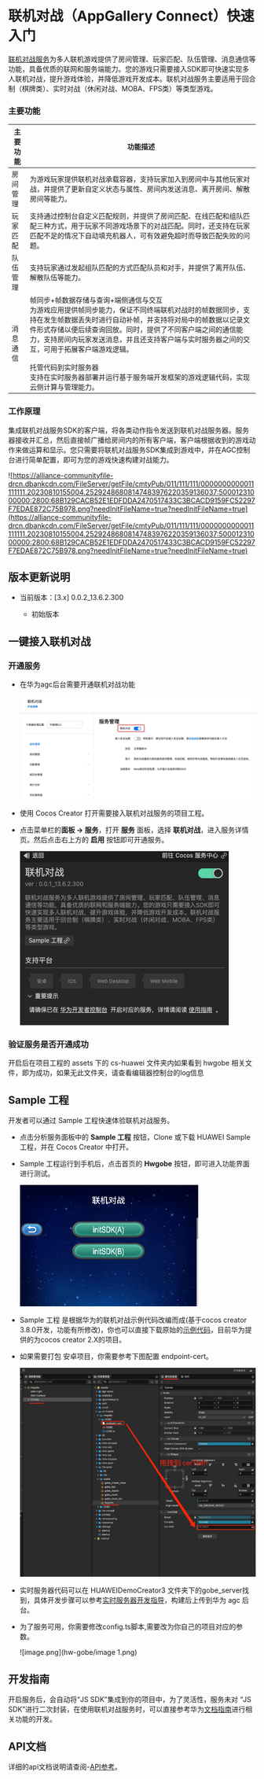 # 联机对战（AppGallery Connect）快速入门

[联机对战服务](https://developer.huawei.com/consumer/cn/doc/development/AppGallery-connect-Guides/gameobe-introduction-0000001185429290)为多人联机游戏提供了房间管理、玩家匹配、队伍管理、消息通信等功能，具备优质的联网和服务端能力。您的游戏只需要接入SDK即可快速实现多人联机对战，提升游戏体验，并降低游戏开发成本。联机对战服务主要适用于回合制（棋牌类）、实时对战（休闲对战、MOBA、FPS类）等类型游戏。

### 主要功能

|主要功能|功能描述|
|-|-|
| 房间管理 |为游戏玩家提供联机对战承载容器，支持玩家加入到房间中与其他玩家对战，并提供了更新自定义状态与属性、房间内发送消息、离开房间、解散房间等能力。|
| 玩家匹配 |支持通过控制台自定义匹配规则，并提供了房间匹配、在线匹配和组队匹配三种方式，用于玩家不同游戏场景下的对战匹配。同时，还支持在玩家匹配不足的情况下自动填充机器人，可有效避免超时而导致匹配失败的问题。|
| 队伍管理 |支持玩家通过发起组队匹配的方式匹配队员和对手，并提供了离开队伍、解散队伍等能力。|
| 消息通信 |帧同步+帧数据存储与查询+端侧通信与交互<br/> 为游戏应用提供帧同步能力，保证不同终端联机对战时的帧数据同步，支持在发生帧数据丢失时进行自动补帧，并支持将对局中的帧数据以记录文件形式存储以便后续查询回放。同时，提供了不同客户端之间的通信能力，支持房间内玩家发送消息，并且还支持客户端与实时服务器之间的交互，可用于拓展客户端游戏逻辑。<br/><br/> 托管代码到实时服务器<br/> 支持在实时服务器部署并运行基于服务端开发框架的游戏逻辑代码，实现云侧计算与管理能力。|

### 工作原理

集成联机对战服务SDK的客户端，将各类动作指令发送到联机对战服务器。服务器接收并汇总，然后直接帧广播给房间内的所有客户端，客户端根据收到的游戏动作来做运算和显示。您只需要将联机对战服务SDK集成到游戏中，并在AGC控制台进行简单配置，即可为您的游戏快速构建对战能力。

![https://alliance-communityfile-drcn.dbankcdn.com/FileServer/getFile/cmtyPub/011/111/111/0000000000011111111.20230810155004.25292486808147483976220359136037:50001231000000:2800:68B129CACB52E1EDFDDA2470517433C3BCACD9159FC52297F7EDAE872C75B978.png?needInitFileName=true?needInitFileName=true](https://alliance-communityfile-drcn.dbankcdn.com/FileServer/getFile/cmtyPub/011/111/111/0000000000011111111.20230810155004.25292486808147483976220359136037:50001231000000:2800:68B129CACB52E1EDFDDA2470517433C3BCACD9159FC52297F7EDAE872C75B978.png?needInitFileName=true?needInitFileName=true)



## 版本更新说明

- 当前版本：[3.x] 0.0.2_13.6.2.300

    - 初始版本

## 一键接入联机对战

### 开通服务

- 在华为agc后台需要开通联机对战功能

    ![image.png](hw-gobe/image.png)

- 使用 Cocos Creator 打开需要接入联机对战服务的项目工程。

- 点击菜单栏的**面板 -> 服务**，打开 **服务** 面板，选择 **联机对战**，进入服务详情页。然后点击右上方的 **启用** 按钮即可开通服务。

    ![WX20230913-165214.png](hw-gobe/WX20230913-165214.png)



### 验证服务是否开通成功

开启后在项目工程的 assets 下的 cs-huawei 文件夹内如果看到 hwgobe 相关文件，即为成功，如果无此文件夹，请查看编辑器控制台的log信息



## Sample 工程

开发者可以通过 Sample 工程快速体验联机对战服务。

- 点击分析服务面板中的 **Sample 工程** 按钮，Clone 或下载 HUAWEI Sample 工程，并在 Cocos Creator 中打开。

- Sample 工程运行到手机后，点击首页的 **Hwgobe** 按钮，即可进入功能界面进行测试。

    ![WX20230913-170308.png](hw-gobe/WX20230913-170308.png)

- Sample 工程 是根据华为的联机对战示例代码改编而成(基于cocos creator 3.8.0开发，功能有所修改)，你也可以直接下载原始的[示例代码](https://developer.huawei.com/consumer/cn/doc/development/AppGallery-connect-Examples/gameobe-samplecode-jssdk-0000001226761605)，目前华为提供的为cocos creator 2.X的项目。

- 如果需要打包 安卓项目，你需要参考下图配置 endpoint-cert。

    ![image.gif](hw-gobe/image.gif)

- 实时服务器代码可以在 HUAWEIDemoCreator3 文件夹下的gobe_server找到，具体开发步骤可以参考[实时服务器开发指导](https://developer.huawei.com/consumer/cn/doc/development/AppGallery-connect-Guides/gameobe-realtime-server-0000001289210804)，构建后上传到华为 agc 后台。

- 为了服务可用，你需要修改config.ts脚本,需要改为你自己的项目对应的参数。

    ![image.png](hw-gobe/image 1.png)

## 开发指南

开启服务后，会自动将“JS SDK”集成到你的项目中，为了灵活性，服务未对 “JS SDK”进行二次封装，在使用联机对战服务时，可以直接参考华为[文档指南](https://developer.huawei.com/consumer/cn/doc/development/AppGallery-connect-Guides/gameobe-flowchart-overview-js-0000001342697113)进行相关功能的开发。



## API文档

详细的api文档说明请查阅-[API参考](https://developer.huawei.com/consumer/cn/doc/development/AppGallery-connect-References/gameobe-overview-js-0000001237750607)。




